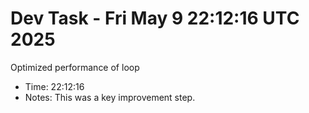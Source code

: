 # Dev Task - Fri May  9 22:12:16 UTC 2025
Optimized performance of loop
- Time: 22:12:16
- Notes: This was a key improvement step.
